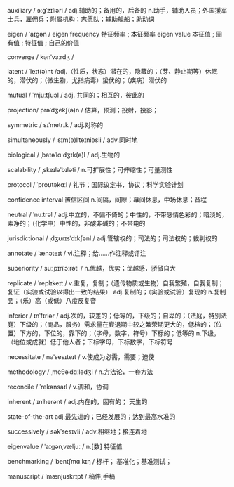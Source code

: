 auxiliary
/ ɔːɡˈzɪliəri /
adj.辅助的；备用的，后备的
n.助手，辅助人员；外国援军士兵，雇佣兵；附属机构；志愿队；辅助舰船；助动词

eigen / ˈaɪgən /
eigen frequency 特征频率 ; 本征频率
eigen value 本征值 ; 固有值 ; 特征值 ; 自己的价值

converge / kənˈvɜːrdʒ /

latent / ˈleɪt(ə)nt /adj.（性质，状态）潜在的，隐藏的；（芽、静止期等）休眠的，潜伏的；（微生物，尤指病毒）蛰伏的；（疾病）潜伏的

mutual / ˈmjuːtʃuəl /
adj. 共同的；相互的，彼此的

projection/ prəˈdʒekʃ(ə)n /
估算，预测；投射，投影；

symmetric / sɪˈmetrɪk /
adj.对称的

simultaneously  / ˌsɪm(ə)lˈteɪniəsli /
adv.同时地

biological / ˌbaɪəˈlɑːdʒɪk(ə)l /
adj.生物的

scalability / ˌskeɪləˈbɪləti /
n.可扩展性；可伸缩性；可量测性

protocol / ˈproʊtəkɑːl /
礼节；国际议定书，协议；科学实验计划

confidence interval 置信区间
n.间隔，间隙；幕间休息，中场休息；音程

neutral / ˈnuːtrəl /
adj.中立的，不偏不倚的；中性的，不带感情色彩的；暗淡的，素净的；（化学中）中性的，非酸非碱的；不带电的

jurisdictional / ˌdʒʊrɪsˈdɪkʃənl /
adj.管辖权的；司法的；司法权的；裁判权的

annotate / ˈænəteɪt /
vi.注释；给……作注释或评注

superiority / suːˌpɪriˈɔːrəti /
n.优越，优势；优越感，骄傲自大

replicate / ˈreplɪkeɪt /
v.重复，复制；（遗传物质或生物）自我繁殖，自我复制；复证（实验或试验以得出一致的结果）
adj.复制的；（实验或试验）复现的
n.复制品；（乐）高（或低）八度反复音

inferior / ɪnˈfɪriər /
adj.次的，较差的；低等的，下级的；自卑的；（法庭，特别法庭）下级的；（商品，服务）需求量在衰退期中较之繁荣期更大的，低档的；（位置）下方的，下位的，靠下的；（字母，数字，符号）下标的；低等的
n.下级，（地位或成就）低于他人者；下标字母，下标数字，下标符号

necessitate / nəˈsesɪteɪt /
v.使成为必需，需要；迫使

methodology / ˌmeθəˈdɑːlədʒi /
n.方法论，一套方法

reconcile / ˈrekənsaɪl /
v.调和，协调

inherent / ɪnˈherənt /
adj.内在的，固有的； 天生的

state-of-the-art 
adj.最先进的；已经发展的；达到最高水准的

successively / səkˈsesɪvli /
adv.相继地；接连着地

eigenvalue / ˈaɪɡənˌvæljuː /
n.[数] 特征值

benchmarking / ˈbentʃmɑːkɪŋ /
标杆；
基准化；基准测试；

manuscript / ˈmænjuskrɪpt /
稿件;手稿